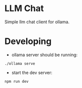 # LLM Chat

Simple llm chat client for ollama.

# Developing

- ollama server should be running:
```
./ollama serve
```
- start the dev server:
```
npm run dev
```
